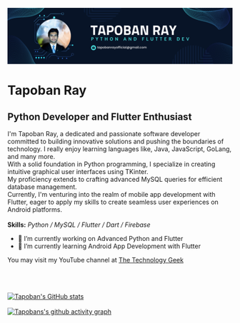 ![Python Developer and Flutter Enthusiast](https://github.com/tapoban123/tapoban123/blob/main/GitHub%20Banner.png)
# Tapoban Ray
## Python Developer and Flutter Enthusiast
I'm Tapoban Ray, a dedicated and passionate software developer committed to building innovative solutions and pushing the boundaries of technology. I really enjoy learning languages like, Java, JavaScript, GoLang, and many more.<br>
With a solid foundation in Python programming, I specialize in creating intuitive graphical user interfaces using TKinter.<br>
My proficiency extends to crafting advanced MySQL queries for efficient database management.<br>
Currently, I'm venturing into the realm of mobile app development with Flutter, eager to apply my skills to create seamless user experiences on Android platforms.
<br><br>
**Skills:** _Python / MySQL / Flutter / Dart / Firebase_

- 🔭 I’m currently working on Advanced Python and Flutter 
- 🌱 I’m currently learning Android App Development with Flutter 

<!--
<br>
[<img src='https://cdn.jsdelivr.net/npm/simple-icons@3.0.1/icons/github.svg' alt='github' height='40'>](https://github.com/tapoban123)  [<img src='https://cdn.jsdelivr.net/npm/simple-icons@3.0.1/icons/dev-dot-to.svg' alt='dev' height='40'>](https://dev.to/tapobanray)  [<img src='https://cdn.jsdelivr.net/npm/simple-icons@3.0.1/icons/linkedin.svg' alt='linkedin' height='40'>](https://www.linkedin.com/in/tapobanray/)  [<img src='https://cdn.jsdelivr.net/npm/simple-icons@3.0.1/icons/instagram.svg' alt='instagram' height='40'>](https://www.instagram.com/tapobanray/)  [<img src='https://cdn.jsdelivr.net/npm/simple-icons@3.0.1/icons/stackoverflow.svg' alt='stackoverflow' height='40'>](https://stackoverflow.com/users/22213440)  [<img src='https://cdn.jsdelivr.net/npm/simple-icons@3.0.1/icons/youtube.svg' alt='YouTube' height='40'>](https://www.youtube.com/channel/UC6R_OJsGdlbNNiApIfHjrGQ)  
-->

You may visit my YouTube channel at <a href="https://youtube.com/@TheTechnologyGeek-qt8lm?si=AaNvD1bGWwwAyrig&v=UC6R_OJsGdlbNNiApIfHjrGQ" target="_blank">The Technology Geek</a>

<br><br><br>
[![Tapoban's GitHub stats](https://github-readme-stats.vercel.app/api?username=tapoban123)](https://github.com/tapoban123/github-readme-stats)
<br><br>
[![Tapobans's github activity graph](https://github-readme-activity-graph.vercel.app/graph?username=tapoban123&theme=tokyo-night)](https://github.com/tapoban123/github-readme-activity-graph)


<!--
**tapoban123/tapoban123** is a ✨ _special_ ✨ repository because its `README.md` (this file) appears on your GitHub profile.

Here are some ideas to get you started:

- 🔭 I’m currently working on ...
- 🌱 I’m currently learning ...
- 👯 I’m looking to collaborate on ...
- 🤔 I’m looking for help with ...
- 💬 Ask me about ...
- 📫 How to reach me: ...
- 😄 Pronouns: ...
- ⚡ Fun fact: ...
-->
